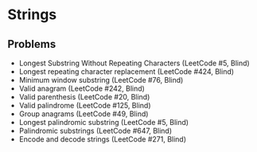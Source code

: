 # Strings

## Problems

- Longest Substring Without Repeating Characters (LeetCode #5, Blind)
- Longest repeating character replacement (LeetCode #424, Blind)
- Minimum window substring (LeetCode #76, Blind)
- Valid anagram (LeetCode #242, Blind)
- Valid parenthesis (LeetCode #20, Blind)
- Valid palindrome (LeetCode #125, Blind)
- Group anagrams (LeetCode #49, Blind)
- Longest palindromic substring (LeetCode #5, Blind)
- Palindromic substrings (LeetCode #647, Blind)
- Encode and decode strings (LeetCode #271, Blind)
